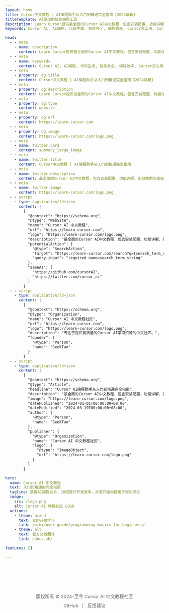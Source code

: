 ```yaml
---
layout: home
title: Cursor中文教程 | AI编程助手从入门到精通完全指南【2024最新】
titleTemplate: AI驱动的智能编程工具
description: Learn Cursor提供最全面的Cursor AI中文教程，包含安装配置、功能详解、实战案例与高级技巧。从零开始掌握AI编程助手，提升10倍编码效率，实现代码自动生成、智能补全与重构优化。
keywords: Cursor AI, AI编程, 代码生成, 智能补全, 编程效率, Cursor怎么用, Cursor教程, AI助手, 编程工具, 开发效率

head:
  - - meta
    - name: description
      content: Learn Cursor提供最全面的Cursor AI中文教程，包含安装配置、功能详解、实战案例与高级技巧。从零开始掌握AI编程助手，提升10倍编码效率，实现代码自动生成、智能补全与重构优化。
  - - meta
    - name: keywords
      content: Cursor AI, AI编程, 代码生成, 智能补全, 编程效率, Cursor怎么用, Cursor教程, AI助手, 编程工具, 开发效率
  - - meta
    - property: og:title
      content: Cursor中文教程 | AI编程助手从入门到精通完全指南【2024最新】
  - - meta
    - property: og:description
      content: Learn Cursor提供最全面的Cursor AI中文教程，包含安装配置、功能详解、实战案例与高级技巧。从零开始掌握AI编程助手，提升10倍编码效率，实现代码自动生成、智能补全与重构优化。
  - - meta
    - property: og:type
      content: website
  - - meta
    - property: og:url
      content: https://learn-cursor.com
  - - meta
    - property: og:image
      content: https://learn-cursor.com/logo.png
  - - meta
    - name: twitter:card
      content: summary_large_image
  - - meta
    - name: twitter:title
      content: Cursor中文教程 | AI编程助手从入门到精通完全指南
  - - meta
    - name: twitter:description
      content: 最全面的Cursor AI中文教程，包含安装配置、功能详解、实战案例与高级技巧。
  - - meta
    - name: twitter:image
      content: https://learn-cursor.com/logo.png
  - - script
    - type: application/ld+json
      content: |
        {
          "@context": "https://schema.org",
          "@type": "WebSite",
          "name": "Cursor AI 中文教程",
          "url": "https://learn-cursor.com",
          "logo": "https://learn-cursor.com/logo.png",
          "description": "最全面的Cursor AI中文教程，包含安装配置、功能详解、实战案例与高级技巧。",
          "potentialAction": {
            "@type": "SearchAction",
            "target": "https://learn-cursor.com/search?q={search_term_string}",
            "query-input": "required name=search_term_string"
          },
          "sameAs": [
            "https://github.com/cursorAI",
            "https://twitter.com/cursor_ai"
          ]
        }
  - - script
    - type: application/ld+json
      content: |
        {
          "@context": "https://schema.org",
          "@type": "Organization",
          "name": "Cursor AI 中文教程社区",
          "url": "https://learn-cursor.com",
          "logo": "https://learn-cursor.com/logo.png",
          "description": "专注于提供高质量的Cursor AI学习资源的中文社区。",
          "founder": {
            "@type": "Person",
            "name": "GeekTao"
          }
        }
  - - script
    - type: application/ld+json
      content: |
        {
          "@context": "https://schema.org",
          "@type": "Article",
          "headline": "Cursor AI编程助手从入门到精通完全指南",
          "description": "最全面的Cursor AI中文教程，包含安装配置、功能详解、实战案例与高级技巧。",
          "image": "https://learn-cursor.com/logo.png",
          "datePublished": "2024-01-01T00:00:00+08:00",
          "dateModified": "2024-03-19T00:00:00+08:00",
          "author": {
            "@type": "Person",
            "name": "GeekTao"
          },
          "publisher": {
            "@type": "Organization",
            "name": "Cursor AI 中文教程社区",
            "logo": {
              "@type": "ImageObject",
              "url": "https://learn-cursor.com/logo.png"
            }
          }
        }

hero:
  name: Cursor AI 中文教程
  text: 入门到精通的完全指南
  tagline: 掌握AI编程助手，10倍提升开发效率，从零开始构建属于你的项目
  image:
    src: /logo.png
    alt: Cursor AI 教程社区 LOGO
  actions:
    - theme: brand
      text: 立即开始学习
      link: /wiki/user-guide/programming-basics-for-beginners/
    - theme: alt
      text: 官方文档翻译
      link: /docs-zh/

features: []

---
```


<HomeHighlights
  title="为什么选择 Cursor AI？"
  subtitle="Cursor是一款革命性的智能编程工具，将AI强大能力和传统编辑器的功能完美结合"
  :highlights="[
    {
      title: '智能代码生成',
      description: '使用自然语言描述需求，让AI直接生成符合要求的代码。无需再为每一行代码苦思冥想，大幅提升编程速度。',
      icon: '🚀',
      image: '/assets/code-generation.png',
      altText: 'Cursor AI代码生成功能展示',
      action: { text: '了解代码生成', link: 'wiki/user-guide/code-generation' },
      keywords: ['代码生成', 'AI编程', '自然语言转代码', 'Cursor代码生成']
    },
    {
      title: '智能代码解释与优化',
      description: '遇到复杂代码不再头疼，让AI为您解释代码逻辑，并提供优化建议，帮助您理解和改进现有代码。',
      icon: '🔍',
      image: '/assets/code-explanation.png',
      altText: 'Cursor AI代码解释功能展示',
      action: { text: '查看代码解释指南', link: 'wiki/user-guide/ai-programming-guide' },
      keywords: ['代码解释', '代码优化', '代码分析', 'Cursor如何用']
    },
    {
      title: '超强对话式开发',
      description: '与AI助手自由对话，讨论开发方案，解决技术难题，就像有一位资深开发者随时在您身边提供帮助。',
      icon: '💬',
      image: '/assets/chat-development.png',
      altText: 'Cursor AI对话式开发功能展示',
      action: { text: '掌握对话技巧', link: 'wiki/user-guide/ai-chat' },
      keywords: ['AI对话', '智能编程', 'Cursor聊天', '编程助手']
    }
  ]"
/>

<HomeQuickStart
  title="快速入门指南"
  description="几分钟内开始使用Cursor AI，体验智能编程的魅力"
  :steps="[
    {
      title: '下载与安装',
      description: '在各平台下载并安装Cursor编辑器，支持Windows、macOS和Linux系统。',
      icon: '💻',
      link: '/wiki/user-guide/install',
      keywords: ['Cursor下载', 'Cursor安装', 'Cursor教程', '如何安装Cursor']
    },
    {
      title: '账号与API配置',
      description: '注册账号或配置OpenAI API Key，准备好使用AI功能的必要条件。',
      icon: '🔑',
      link: '/wiki/user-guide/install',
      keywords: ['Cursor配置', 'API配置', 'OpenAI API', 'Cursor设置']
    },
    {
      title: '基础功能入门',
      description: '学习Cursor的基本操作和AI功能，包括代码生成、编辑和调试。',
      icon: '🔰',
      link: '/wiki/user-guide/quick-start',
      keywords: ['Cursor基础', 'Cursor怎么用', '初学者指南', 'Cursor入门']
    }
  ]"
/>

<HomeFeatures
  title="核心功能与教程"
  description="全面了解Cursor AI的强大功能，从基础到高级应用"
  :features="[
    {
      title: '代码生成',
      details: '使用自然语言快速生成代码，提高编程速度和效率。',
      icon: '⚡️',
      link: '/wiki/user-guide/code-generation',
      keywords: ['代码生成', 'AI编程', '自然语言编程']
    },
    {
      title: '智能补全',
      details: '智能预测您的下一步编码意图，提供上下文相关的代码补全。',
      icon: '✨',
      link: '/wiki/user-guide/code-completion',
      keywords: ['代码补全', '智能提示', '自动完成']
    },
    {
      title: '代码重构',
      details: '一键优化代码结构和性能，保持代码质量和可维护性。',
      icon: '🔄',
      link: '/wiki/user-guide/ai-programming-guide',
      keywords: ['代码重构', '代码优化', '重构技巧']
    },
    {
      title: '项目应用',
      details: '学习如何在实际项目中应用Cursor AI，提高开发效率。',
      icon: '📊',
      link: '/example/',
      keywords: ['项目应用', '实战案例', '开发效率']
    },
    {
      title: '快捷键指南',
      details: '掌握Cursor的高效快捷键，加速您的开发工作流程。',
      icon: '⌨️',
      link: '/shortcuts/',
      keywords: ['快捷键', '效率提升', '工作流程']
    },
    {
      title: '规则配置',
      details: '自定义Cursor的行为规则，打造专属于您的AI编程助手。',
      icon: '📋',
      link: '/rules/',
      keywords: ['规则配置', '自定义设置', '个性化']
    }
  ]"
/>

<HomeFAQ
  title="常见问题解答"
  description="解答您对Cursor AI的疑问，帮助您更好地使用这款强大工具"
  :faqs="[
    {
      question: '如何快速上手Cursor？',
      answer: '安装完成后，您可以阅读我们的[快速入门指南](/wiki/user-guide/quick-start)了解基本使用方法，或直接在编辑器中尝试与AI交流以获取帮助。',
      keywords: ['Cursor入门', 'Cursor上手教程', 'Cursor怎么用', 'Cursor新手指南', 'AI编辑器使用方法', 'Cursor使用技巧']
    },
    {
      question: 'Cursor AI是免费的吗？',
      answer: 'Cursor提供免费版和专业版两种选择。免费版已经能满足大多数开发者的需求，您可以在[Cursor介绍](/wiki/user-guide/cursor-introduction)了解详情。',
      keywords: ['Cursor免费版', 'Cursor收费', 'Cursor价格', 'Cursor专业版', 'AI编辑器免费', 'Cursor价格对比', 'Cursor订阅费用']
    },
    {
      question: '如何在Cursor中使用自己的OpenAI API Key？',
      answer: '您可以在设置中配置个人API Key，详情请参阅[安装指南](/wiki/user-guide/install)。',
      keywords: ['Cursor配置API', 'OpenAI Key设置', 'Cursor个人API', 'Cursor API配置', 'Cursor使用自己的API', 'OpenAI接入Cursor']
    },
    {
      question: 'Cursor支持哪些编程语言？',
      answer: 'Cursor基于VSCode构建，支持几乎所有主流编程语言，包括但不限于JavaScript、Python、Java、C++、Go、Rust、PHP等。详情请查看[编程基础](/wiki/user-guide/programming-basics-for-beginners)。',
      keywords: ['Cursor支持语言', 'Cursor编程语言', 'Cursor Java', 'Cursor Python', 'Cursor JavaScript', 'Cursor C++', 'Cursor Go', 'Cursor Rust', 'AI编程支持语言']
    },
    {
      question: 'Cursor能否用于团队协作？',
      answer: '当然可以！Cursor提供多种功能支持团队协作，包括代码分享、AI辅助代码审查和协同编程功能。您可以查看[Cursor技巧](/wiki/user-guide/cursor-tips)了解更多协作相关功能。',
      keywords: ['Cursor团队协作', 'Cursor多人编程', 'Cursor代码共享', 'Cursor协同开发', 'AI辅助团队开发', 'Cursor代码审查']
    },
    {
      question: 'Cursor与VSCode有什么区别？',
      answer: 'Cursor是基于VSCode构建的，保留了VSCode的大部分功能和界面，但集成了更强大的AI编程功能，包括代码生成、AI对话、代码解释和重构等。您可以无缝迁移VSCode的设置和插件到Cursor。查看[Cursor与VSCode对比](/wiki/user-guide/ai-programming-guide)详细了解区别。',
      keywords: ['Cursor vs VSCode', 'Cursor和VSCode比较', 'Cursor优势', 'VSCode迁移Cursor', 'AI编辑器对比', 'Cursor特色功能']
    }
  ]"
/>

<HomeContent
  tip="本站是一个由个人开发者维护的非官方 Cursor AI 教程网站，内容来自互联网公开资源的整理与优化。我们致力于为中文开发者提供高质量的 Cursor AI 学习资源。"
  :warning="[
    'Cursor AI 为 Cursor, Inc. 的商标',
    '本站为非官方社区网站，与 Cursor, Inc. 没有任何关联',
    '如有内容侵权，请通过 GitHub Issues 联系我们'
  ]"
/>

<div class="footer-container">
  <div class="footer">
    <p>版权所有 © 2024-至今 Cursor AI 中文教程社区</p>
    <p>
      <a href="https://github.com/geektao1024/learn-cursors-3.0" target="_blank" rel="noopener noreferrer">GitHub</a> |
      <a href="https://github.com/geektao1024/learn-cursors-3.0/issues" target="_blank" rel="noopener noreferrer">反馈建议</a>
    </p>
  </div>
</div>

<style>
.footer-container {
  margin: 0 auto;
  max-width: var(--vp-layout-max-width);
  padding: 0 24px;
}

.footer {
  margin-top: 64px;
  margin-bottom: 32px;
  padding: 32px 0;
  text-align: center;
  color: #666;
  font-size: 0.9rem;
  border-top: 1px solid #eee;
}

.footer p {
  margin: 8px 0;
}

.footer a {
  color: #666;
  text-decoration: none;
  margin: 0 0.5rem;
  transition: color 0.2s ease;
}

.footer a:hover {
  color: #42b883;
}
</style>
